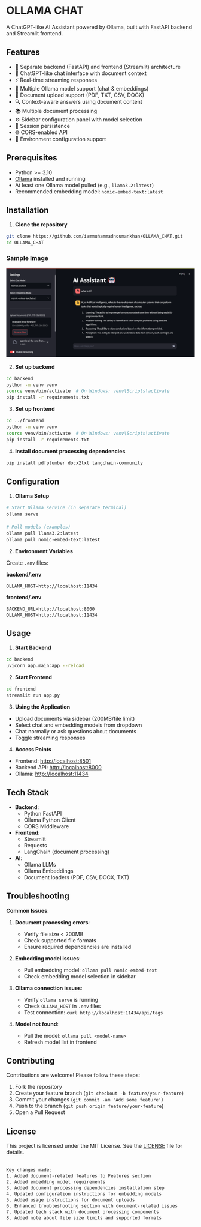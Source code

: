 # OLLAMA CHAT

A ChatGPT-like AI Assistant powered by Ollama, built with FastAPI backend and Streamlit frontend.

## Features

- 🚀 Separate backend (FastAPI) and frontend (Streamlit) architecture
- 💬 ChatGPT-like chat interface with document context
- ⚡ Real-time streaming responses
- 🤖 Multiple Ollama model support (chat & embeddings)
- 📁 Document upload support (PDF, TXT, CSV, DOCX)
- 🔍 Context-aware answers using document content
- 📚 Multiple document processing
- ⚙️ Sidebar configuration panel with model selection
- 🔄 Session persistence
- 🌐 CORS-enabled API
- 🔌 Environment configuration support

## Prerequisites

- Python >= 3.10
- [Ollama](https://ollama.com/) installed and running
- At least one Ollama model pulled (e.g., `llama3.2:latest`)
- Recommended embedding model: `nomic-embed-text:latest`

## Installation

1. **Clone the repository**
```bash
git clone https://github.com/iammuhammadnoumankhan/OLLAMA_CHAT.git
cd OLLAMA_CHAT
```

### Sample Image
![Chat Interface](samples/sample.png)

2. **Set up backend**
```bash
cd backend
python -m venv venv
source venv/bin/activate  # On Windows: venv\Scripts\activate
pip install -r requirements.txt
```

3. **Set up frontend**
```bash
cd ../frontend
python -m venv venv
source venv/bin/activate  # On Windows: venv\Scripts\activate
pip install -r requirements.txt
```

4. **Install document processing dependencies**
```bash
pip install pdfplumber docx2txt langchain-community
```

## Configuration

1. **Ollama Setup**
```bash
# Start Ollama service (in separate terminal)
ollama serve

# Pull models (examples)
ollama pull llama3.2:latest
ollama pull nomic-embed-text:latest
```

2. **Environment Variables**

Create `.env` files:

**backend/.env**
```env
OLLAMA_HOST=http://localhost:11434
```

**frontend/.env**
```env
BACKEND_URL=http://localhost:8000
OLLAMA_HOST=http://localhost:11434
```

## Usage

1. **Start Backend**
```bash
cd backend
uvicorn app.main:app --reload
```

2. **Start Frontend**
```bash
cd frontend
streamlit run app.py
```

3. **Using the Application**
- Upload documents via sidebar (200MB/file limit)
- Select chat and embedding models from dropdown
- Chat normally or ask questions about documents
- Toggle streaming responses

4. **Access Points**
- Frontend: [http://localhost:8501](http://localhost:8501)
- Backend API: [http://localhost:8000](http://localhost:8000)
- Ollama: [http://localhost:11434](http://localhost:11434)

## Tech Stack

- **Backend**:
  - Python FastAPI
  - Ollama Python Client
  - CORS Middleware
- **Frontend**:
  - Streamlit
  - Requests
  - LangChain (document processing)
- **AI**:
  - Ollama LLMs
  - Ollama Embeddings
  - Document loaders (PDF, CSV, DOCX, TXT)

## Troubleshooting

**Common Issues**:
1. **Document processing errors**:
   - Verify file size < 200MB
   - Check supported file formats
   - Ensure required dependencies are installed

2. **Embedding model issues**:
   - Pull embedding model: `ollama pull nomic-embed-text`
   - Check embedding model selection in sidebar

3. **Ollama connection issues**:
   - Verify `ollama serve` is running
   - Check `OLLAMA_HOST` in `.env` files
   - Test connection: `curl http://localhost:11434/api/tags`

4. **Model not found**:
   - Pull the model: `ollama pull <model-name>`
   - Refresh model list in frontend

## Contributing

Contributions are welcome! Please follow these steps:
1. Fork the repository
2. Create your feature branch (`git checkout -b feature/your-feature`)
3. Commit your changes (`git commit -am 'Add some feature'`)
4. Push to the branch (`git push origin feature/your-feature`)
5. Open a Pull Request

## License

This project is licensed under the MIT License. See the [LICENSE](LICENSE) file for details.
```

Key changes made:
1. Added document-related features to Features section
2. Added embedding model requirements
3. Added document processing dependencies installation step
4. Updated configuration instructions for embedding models
5. Added usage instructions for document uploads
6. Enhanced troubleshooting section with document-related issues
7. Updated tech stack with document processing components
8. Added note about file size limits and supported formats